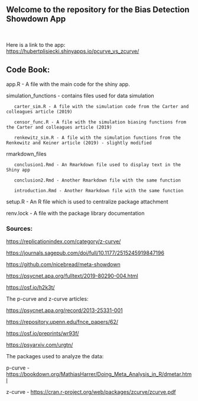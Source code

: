 ## Welcome to the repository for the Bias Detection Showdown App
&nbsp;
&nbsp;
&nbsp;

Here is a link to the app:
https://hubertplisiecki.shinyapps.io/pcurve_vs_zcurve/


## Code Book:

app.R - A file with the main code for the shiny app.

simulation_functions - contains files used for data simulation

       carter_sim.R - A file with the simulation code from the Carter and colleagues article (2019)

       censor_func.R - A file with the simulation biasing functions from the Carter and colleagues article (2019)

       renkewitz_sim.R - A file with the simulation functions from the Renkewitz and Keiner article (2019) - slightly modified
 
rmarkdown_files
       
       conclusion1.Rmd - An Rmarkdown file used to display text in the Shiny app

       conclusion2.Rmd - Another Rmarkdown file with the same function

       introduction.Rmd - Another Rmarkdown file with the same function
       
setup.R - An R file which is used to centralize package attachment

renv.lock - A file with the package library documentation





### Sources:

https://replicationindex.com/category/z-curve/  

https://journals.sagepub.com/doi/full/10.1177/2515245919847196
  
https://github.com/nicebread/meta-showdown  

https://psycnet.apa.org/fulltext/2019-80290-004.html
  
https://osf.io/h2k3t/  
  
The p-curve and z-curve articles:
  
https://psycnet.apa.org/record/2013-25331-001 
  
https://repository.upenn.edu/fnce_papers/62/    
  
https://osf.io/preprints/wr93f/ 
   
https://psyarxiv.com/urgtn/
  
The packages used to analyze the data:

p-curve - https://bookdown.org/MathiasHarrer/Doing_Meta_Analysis_in_R/dmetar.html

z-curve - https://cran.r-project.org/web/packages/zcurve/zcurve.pdf
